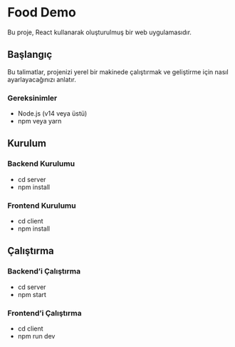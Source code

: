 # Food Demo

Bu proje, React kullanarak oluşturulmuş bir web uygulamasıdır.

## Başlangıç

Bu talimatlar, projenizi yerel bir makinede çalıştırmak ve geliştirme için nasıl ayarlayacağınızı anlatır.

### Gereksinimler

- Node.js (v14 veya üstü)
- npm veya yarn

## Kurulum 
### Backend Kurulumu
- cd server
- npm install

### Frontend Kurulumu
- cd client
- npm install

## Çalıştırma
### Backend’i Çalıştırma
- cd server
- npm start

### Frontend’i Çalıştırma
- cd client
- npm run dev



